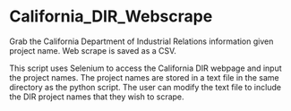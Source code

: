 # California_DIR_Webscrape
Grab the California Department of Industrial Relations information given project name. Web scrape is saved as a CSV.

This script uses Selenium to access the California DIR webpage and input the project names. The project names are stored in a text file in the same directory as the python script. The user can modify the text file to include the DIR project names that they wish to scrape.
